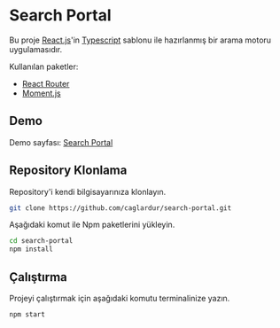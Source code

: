 # Search Portal

Bu proje [React.js](https://reactjs.org/)'in [Typescript](https://www.typescriptlang.org/) sablonu ile hazırlanmış bir arama motoru uygulamasıdır.

Kullanılan paketler:

- [React Router](https://reactrouter.com/)
- [Moment.js](https://momentjs.com/)

## Demo

Demo sayfası: [Search Portal](https://search-portal-mu.vercel.app/)

## Repository Klonlama

Repository'i kendi bilgisayarınıza klonlayın.

```bash
git clone https://github.com/caglardur/search-portal.git
```

Aşağıdaki komut ile Npm paketlerini yükleyin.

```bash
cd search-portal
npm install
```

## Çalıştırma

Projeyi çalıştırmak için aşağıdaki komutu terminalinize yazın.

```bash
npm start
```
